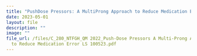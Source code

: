 ```yaml
---
title: "PushDose Pressors: A MultiProng Approach to Reduce Medication Error"
date: 2023-05-01
layout: file
description: ""
image: ""
file_url: /files/C_280_NTFGH_QM 2022_Push-Dose Pressors A Multi-Prong Approach
  to Reduce Medication Error LS 100523.pdf
---
```

